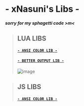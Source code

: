 # - xNasuni's Libs -
##### sorry for my sphagetti code >m<
>## LUA LIBS
>#### [`- ANSI COLOR LIB -`](https://github.com/xNasuni/libs/blob/main/lua/ansicolors.lua)
>#### [`- BETTER OUTPUT LIB -`](https://github.com/xNasuni/libs/blob/main/lua/betteroutput.lua)
>![image](https://user-images.githubusercontent.com/62818119/139148753-b754086c-a0c5-4ae9-9410-6afca3ab7eb0.png)


>## JS LIBS
>#### [`- ANSI COLOR LIB -`](https://github.com/xNasuni/libs/blob/main/js/ansicolors.js)
